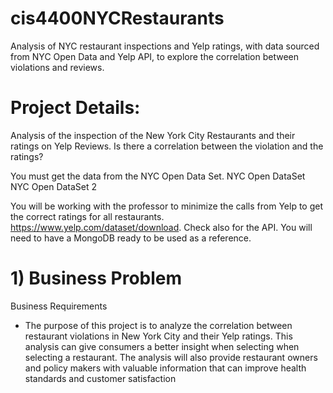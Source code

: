 # cis4400NYCRestaurants
Analysis of NYC restaurant inspections and Yelp ratings, with data sourced from NYC Open Data and Yelp API, to explore the correlation between violations and reviews.

# Project Details: 
Analysis of the inspection of the New York City Restaurants and their ratings on Yelp
Reviews. Is there a correlation between the violation and the ratings?

You must get the data from the NYC Open Data Set.
NYC Open DataSet 
NYC Open DataSet 2

You will be working with the professor to minimize the calls from Yelp to get the correct
ratings for all restaurants. https://www.yelp.com/dataset/download. Check also for the
API. You will need to have a MongoDB ready to be used as a reference.

# 1) Business Problem
Business Requirements 
-	The purpose of this project is to analyze the correlation between restaurant violations in New York City and their Yelp ratings. This analysis can give consumers a better insight when selecting when selecting a restaurant. The analysis will also provide restaurant owners and policy makers with valuable information that can improve health standards and customer satisfaction
